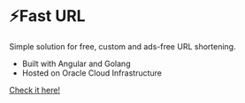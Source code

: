# ⚡Fast URL 
Simple solution for free, custom and ads-free URL shortening.

- Built with Angular and Golang
- Hosted on Oracle Cloud Infrastructure

[Check it here!](www.fasterurl.com)

